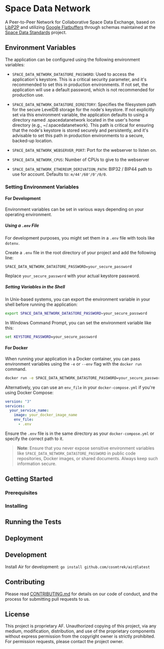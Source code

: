 # Space Data Network

A Peer-to-Peer Network for Collaborative Space Data Exchange, based on [LibP2P](https://libp2p.io) and utilizing [Google Flatbuffers](https://flatbuffers.dev/) through schemas maintained at the [Space Data Standards](https://spacedatastandards.org) project.

## Environment Variables

The application can be configured using the following environment variables:

- `SPACE_DATA_NETWORK_DATASTORE_PASSWORD`: Used to access the application's keystore. This is a critical security parameter, and it's recommended to set this in production environments. If not set, the application will use a default password, which is not recommended for production use.

- `SPACE_DATA_NETWORK_DATASTORE_DIRECTORY`: Specifies the filesystem path for the secure LevelDB storage for the node's keystore. If not explicitly set via this environment variable, the application defaults to using a directory named .spacedatanetwork located in the user's home directory (e.g., ~/.spacedatanetwork). This path is critical for ensuring that the node's keystore is stored securely and persistently, and it's advisable to set this path in production environments to a secure, backed-up location.

- `SPACE_DATA_NETWORK_WEBSERVER_PORT`: Port for the webserver to listen on.

- `SPACE_DATA_NETWORK_CPUS`: Number of CPUs to give to the webserver

- `SPACE_DATA_NETWORK_ETHEREUM_DERIVATION_PATH`: BIP32 / BIP44 path to use for account.  Defaults to: `m/44'/60'/0'/0/0`.  

### Setting Environment Variables

#### For Development

Environment variables can be set in various ways depending on your operating environment.

##### Using a `.env` File

For development purposes, you might set them in a `.env` file with tools like `dotenv`.

Create a `.env` file in the root directory of your project and add the following line:

```env
SPACE_DATA_NETWORK_DATASTORE_PASSWORD=your_secure_password
```

Replace `your_secure_password` with your actual keystore password.

##### Setting Variables in the Shell

In Unix-based systems, you can export the environment variable in your shell before running the application:

```bash
export SPACE_DATA_NETWORK_DATASTORE_PASSWORD=your_secure_password
```

In Windows Command Prompt, you can set the environment variable like this:

```cmd
set KEYSTORE_PASSWORD=your_secure_password
```

#### For Docker

When running your application in a Docker container, you can pass environment variables using the `-e` or `--env` flag with the `docker run` command.

```bash
docker run -e SPACE_DATA_NETWORK_DATASTORE_PASSWORD=your_secure_password your_docker_image_name
```

Alternatively, you can use an `env_file` in your `docker-compose.yml` if you're using Docker Compose:

```yaml
version: "3"
services:
  your_service_name:
    image: your_docker_image_name
    env_file:
      - .env
```

Ensure the `.env` file is in the same directory as your `docker-compose.yml` or specify the correct path to it.

> **Note**: Ensure that you never expose sensitive environment variables like `SPACE_DATA_NETWORK_DATASTORE_PASSWORD` in public code repositories, Docker images, or shared documents. Always keep such information secure.

## Getting Started

### Prerequisites

### Installing

## Running the Tests

## Deployment

## Development

Install Air for development: `go install github.com/cosmtrek/air@latest`

## Contributing

Please read [CONTRIBUTING.md](./CONTRIBUTING.md) for details on our code of conduct, and the process for submitting pull requests to us.

## License

This project is proprietary AF. Unauthorized copying of this project, via any medium, modification, distribution, and use of the proprietary components without express permission from the copyright owner is strictly prohibited. For permission requests, please contact the project owner.
